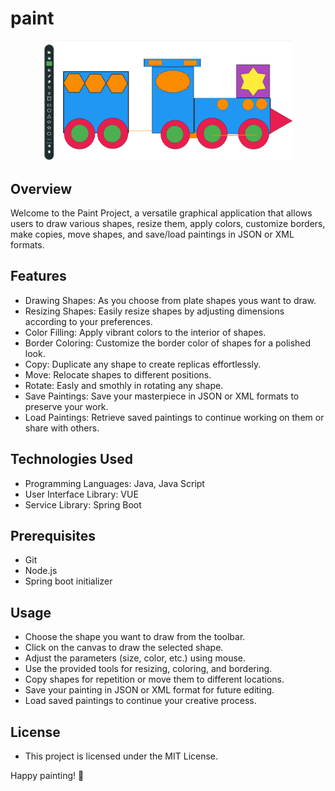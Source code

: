 # paint

<p align="center"><img src="/Screenshot 2023-12-10 131405.png" width = 400></p>

## Overview
Welcome to the Paint Project, a versatile graphical application that allows users to draw various shapes, resize them, apply colors, customize borders, make copies, move shapes, and save/load paintings in JSON or XML formats.

## Features
- Drawing Shapes: As you choose from plate shapes yous want to draw.
- Resizing Shapes: Easily resize shapes by adjusting dimensions according to your preferences.
- Color Filling: Apply vibrant colors to the interior of shapes.
- Border Coloring: Customize the border color of shapes for a polished look.
- Copy: Duplicate any shape to create replicas effortlessly.
- Move: Relocate shapes to different positions.
- Rotate: Easly and smothly in rotating any shape.
- Save Paintings: Save your masterpiece in JSON or XML formats to preserve your work.
- Load Paintings: Retrieve saved paintings to continue working on them or share with others.

## Technologies Used
- Programming Languages: Java, Java Script 
- User Interface Library: VUE
- Service Library: Spring Boot

## Prerequisites
- Git
- Node.js
- Spring boot initializer

## Usage
- Choose the shape you want to draw from the toolbar.
- Click on the canvas to draw the selected shape.
- Adjust the parameters (size, color, etc.) using mouse.
- Use the provided tools for resizing, coloring, and bordering.
- Copy shapes for repetition or move them to different locations.
- Save your painting in JSON or XML format for future editing.
- Load saved paintings to continue your creative process.

## License
- This project is licensed under the MIT License.

Happy painting! 🎨